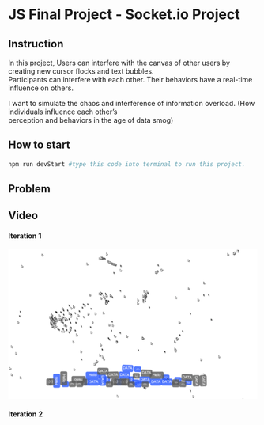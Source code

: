 # JS Final Project - Socket.io Project
## Instruction
In this project, Users can interfere with the canvas of other users by creating new cursor flocks and text bubbles.<br>
Participants can interfere with each other. Their behaviors have a real-time influence on others. <br>

I want to simulate the chaos and interference of information overload. (How individuals influence each other’s<br> perception and behaviors in the age of data smog)

## How to start

```Bash
npm run devStart #type this code into terminal to run this project.
```

## Problem

## Video

#### Iteration 1 
[![scene A](img/s1.png)](https://youtu.be/2RM8t_q-i24)

#### Iteration 2

